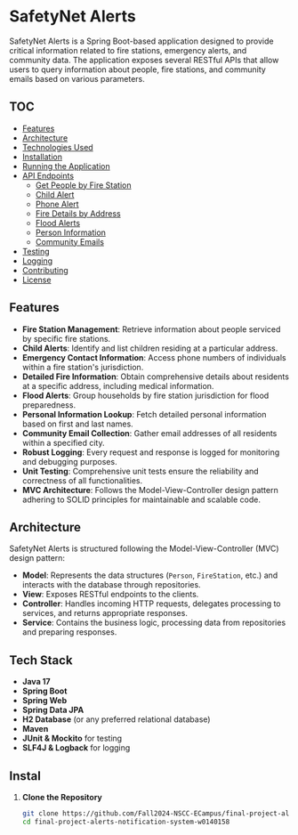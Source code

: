 # SafetyNet Alerts

SafetyNet Alerts is a Spring Boot-based application designed to provide critical information related to fire stations, emergency alerts, and community data. The application exposes several RESTful APIs that allow users to query information about people, fire stations, and community emails based on various parameters.

## TOC

- [Features](#features)
- [Architecture](#architecture)
- [Technologies Used](#technologies-used)
- [Installation](#installation)
- [Running the Application](#running-the-application)
- [API Endpoints](#api-endpoints)
  - [Get People by Fire Station](#get-people-by-fire-station)
  - [Child Alert](#child-alert)
  - [Phone Alert](#phone-alert)
  - [Fire Details by Address](#fire-details-by-address)
  - [Flood Alerts](#flood-alerts)
  - [Person Information](#person-information)
  - [Community Emails](#community-emails)
- [Testing](#testing)
- [Logging](#logging)
- [Contributing](#contributing)
- [License](#license)

## Features

- **Fire Station Management**: Retrieve information about people serviced by specific fire stations.
- **Child Alerts**: Identify and list children residing at a particular address.
- **Emergency Contact Information**: Access phone numbers of individuals within a fire station's jurisdiction.
- **Detailed Fire Information**: Obtain comprehensive details about residents at a specific address, including medical information.
- **Flood Alerts**: Group households by fire station jurisdiction for flood preparedness.
- **Personal Information Lookup**: Fetch detailed personal information based on first and last names.
- **Community Email Collection**: Gather email addresses of all residents within a specified city.
- **Robust Logging**: Every request and response is logged for monitoring and debugging purposes.
- **Unit Testing**: Comprehensive unit tests ensure the reliability and correctness of all functionalities.
- **MVC Architecture**: Follows the Model-View-Controller design pattern adhering to SOLID principles for maintainable and scalable code.

## Architecture

SafetyNet Alerts is structured following the Model-View-Controller (MVC) design pattern:

- **Model**: Represents the data structures (`Person`, `FireStation`, etc.) and interacts with the database through repositories.
- **View**: Exposes RESTful endpoints to the clients.
- **Controller**: Handles incoming HTTP requests, delegates processing to services, and returns appropriate responses.
- **Service**: Contains the business logic, processing data from repositories and preparing responses.

## Tech Stack

- **Java 17**
- **Spring Boot**
- **Spring Web**
- **Spring Data JPA**
- **H2 Database** (or any preferred relational database)
- **Maven**
- **JUnit & Mockito** for testing
- **SLF4J & Logback** for logging

## Instal

1. **Clone the Repository**

   ```bash
   git clone https://github.com/Fall2024-NSCC-ECampus/final-project-alerts-notification-system-w0140158.git
   cd final-project-alerts-notification-system-w0140158
